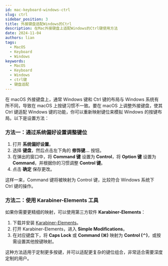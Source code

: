 ```yaml
---
id: mac-keyboard-windows-ctrl
slug: ctrl 
sidebar_position: 3 
title: 外接键盘适配Windows的Ctrl
description: 在Mac外接键盘上适配Windows的Ctrl键使用方法
date: 2024-11-04
authors: lian
tags: 
  - MacOS
  - Keyboard
  - Windows
keywords:                             
  - MacOS
  - Keyboard
  - Windows
  - ctrl键
  - 键盘适配
---
```


在 macOS 外接键盘上，通常 Windows 键和 Ctrl 键的布局与 Windows 系统有所不同，导致在 macOS 上按键习惯不一致。要在 macOS 上调整外接键盘，使其 Ctrl 键适配 Windows 键的功能，你可以重新映射键位来模拟 Windows 的按键布局。以下是设置方法：

### 方法一：通过系统偏好设置调整键位

1. 打开 **系统偏好设置**。
2. 选择 **键盘**，然后点击左下角的 **修饰键...** 按钮。
3. 在弹出的窗口中，将 **Command 键** 设置为 **Control**，将 **Option 键** 设置为 **Command**，并根据你的习惯调整 **Control 键**。
4. 点击 **确定** 保存更改。

这样一来，Command 键将被映射为 Control 键，比较符合 Windows 系统下 Ctrl 键的操作。

### 方法二：使用 Karabiner-Elements 工具

如果你需要更精细的映射，可以使用第三方软件 **Karabiner-Elements**：

1. 下载并安装 [Karabiner-Elements](https://karabiner-elements.pqrs.org/)。
2. 打开 Karabiner-Elements，进入 **Simple Modifications**。
3. 在对应键盘下，将 **Caps Lock** 或 **Command (⌘)** 映射为 **Control (⌃)**，或按需设置其他按键映射。

这种方法适用于定制更多按键，并可以适配更复杂的键位组合，非常适合需要深度定制的用户。
